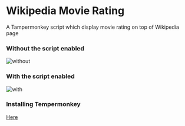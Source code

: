 # Wikipedia Movie Rating

A Tampermonkey script which display movie rating on top of Wikipedia page

### Without the script enabled

![without](https://user-images.githubusercontent.com/54924634/197361173-0ea653f0-ae6d-41b9-957e-69a93d8f940f.PNG)

### With the script enabled

![with](https://user-images.githubusercontent.com/54924634/197361190-d0da00c9-1fd6-47c1-8bdc-73fe84349ee0.PNG)

### Installing Tempermonkey

[Here](https://chrome.google.com/webstore/detail/tampermonkey/dhdgffkkebhmkfjojejmpbldmpobfkfo?hl=en)
